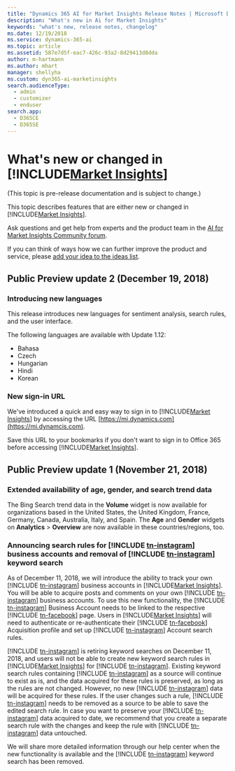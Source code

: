 ```yaml
---
title: "Dynamics 365 AI for Market Insights Release Notes | Microsoft Docs"
description: "What's new in Ai for Market Insights"
keywords: "what's new, release notes, changelog"
ms.date: 12/19/2018
ms.service: dynamics-365-ai
ms.topic: article
ms.assetid: 587e7d5f-eac7-426c-93a2-8d29413d8dda
author: m-hartmann
ms.author: mhart
manager: shellyha
ms.custom: dyn365-ai-marketinsights
search.audienceType: 
  - admin
  - customizer
  - enduser
search.app: 
  - D365CE
  - D365SE
---
```


# What's new or changed in [!INCLUDE[Market Insights](../includes/pn-market-insights-short.md)]

(This topic is pre-release documentation and is subject to change.)

This topic describes features that are either new or changed in [!INCLUDE[Market Insights](../includes/pn-market-insights-short.md)].

Ask questions and get help from experts and the product team in the [AI for Market Insights Community forum](https://community.dynamics.com/365/aimarketinsights).

If you can think of ways how we can further improve the product and service, please [add your idea to the ideas list](https://experience.dynamics.com/ideas/list/?forum=e6202680-69d9-e811-a96b-000d3a1be7ad). 

## Public Preview update 2 (December 19, 2018)

### Introducing new languages

This release introduces new languages for sentiment analysis, search rules, and the user interface.

The following languages are available with Update 1.12:

- Bahasa
- Czech
- Hungarian
- Hindi
- Korean

### New sign-in URL

We've introduced a quick and easy way to sign in to [!INCLUDE[Market Insights](../includes/pn-market-insights-short.md)] by accessing the URL [https://mi.dynamics.com](https://mi.dynamcis.com). 

Save this URL to your bookmarks if you don't want to sign in to Office 365 before accessing [!INCLUDE[Market Insights](../includes/pn-market-insights-short.md)].

## Public Preview update 1 (November 21, 2018)

### Extended availability of age, gender, and search trend data

The Bing Search trend data in the **Volume** widget is now available for organizations based in the United States, the United Kingdom, France, Germany, Canada, Australia, Italy, and Spain. The **Age** and **Gender** widgets on **Analytics** > **Overview** are now available in these countries/regions, too. 

### Announcing search rules for [!INCLUDE [tn-instagram](../includes/tn-instagram.md)] business accounts and removal of [!INCLUDE [tn-instagram](../includes/tn-instagram.md)] keyword search

As of December 11, 2018, we will introduce the ability to track your own [!INCLUDE [tn-instagram](../includes/tn-instagram.md)] business accounts in [!INCLUDE[Market Insights](../includes/pn-market-insights-short.md)]. You will be able to acquire posts and comments on your own [!INCLUDE [tn-instagram](../includes/tn-instagram.md)] business accounts. To use this new functionality, the [!INCLUDE [tn-instagram](../includes/tn-instagram.md)] Business Account needs to be linked to the respective [!INCLUDE [tn-facebook](../includes/tn-facebook.md)] page. Users in [!INCLUDE[Market Insights](../includes/pn-market-insights-short.md)] will need to authenticate or re-authenticate their [!INCLUDE [tn-facebook](../includes/tn-facebook.md)] Acquisition profile and set up [!INCLUDE [tn-instagram](../includes/tn-instagram.md)] Account search rules.

[!INCLUDE [tn-instagram](../includes/tn-instagram.md)] is retiring keyword searches on December 11, 2018, and users will not be able to create new keyword search rules in [!INCLUDE[Market Insights](../includes/pn-market-insights-short.md)] for [!INCLUDE [tn-instagram](../includes/tn-instagram.md)]. Existing keyword search rules containing [!INCLUDE [tn-instagram](../includes/tn-instagram.md)] as a source will continue to exist as is, and the data acquired for these rules is preserved, as long as the rules are not changed. However, no new [!INCLUDE [tn-instagram](../includes/tn-instagram.md)] data will be acquired for these rules. If the user changes such a rule, [!INCLUDE [tn-instagram](../includes/tn-instagram.md)] needs to be removed as a source to be able to save the edited search rule. In case you want to preserve your [!INCLUDE [tn-instagram](../includes/tn-instagram.md)] data acquired to date, we recommend that you create a separate search rule with the changes and keep the rule with [!INCLUDE [tn-instagram](../includes/tn-instagram.md)] data untouched.

We will share more detailed information through our help center when the new functionality is available and the [!INCLUDE [tn-instagram](../includes/tn-instagram.md)] keyword search has been removed.
